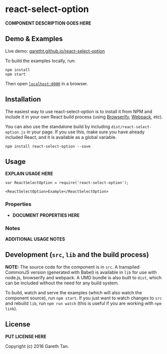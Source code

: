 # react-select-option

__COMPONENT DESCRIPTION GOES HERE__


## Demo & Examples

Live demo: [garetht.github.io/react-select-option](http://garetht.github.io/react-select-option/)

To build the examples locally, run:

```
npm install
npm start
```

Then open [`localhost:8000`](http://localhost:8000) in a browser.


## Installation

The easiest way to use react-select-option is to install it from NPM and include it in your own React build process (using [Browserify](http://browserify.org), [Webpack](http://webpack.github.io/), etc).

You can also use the standalone build by including `dist/react-select-option.js` in your page. If you use this, make sure you have already included React, and it is available as a global variable.

```
npm install react-select-option --save
```


## Usage

__EXPLAIN USAGE HERE__

```
var ReactSelectOption = require('react-select-option');

<ReactSelectOption>Example</ReactSelectOption>
```

### Properties

* __DOCUMENT PROPERTIES HERE__

### Notes

__ADDITIONAL USAGE NOTES__


## Development (`src`, `lib` and the build process)

**NOTE:** The source code for the component is in `src`. A transpiled CommonJS version (generated with Babel) is available in `lib` for use with node.js, browserify and webpack. A UMD bundle is also built to `dist`, which can be included without the need for any build system.

To build, watch and serve the examples (which will also watch the component source), run `npm start`. If you just want to watch changes to `src` and rebuild `lib`, run `npm run watch` (this is useful if you are working with `npm link`).

## License

__PUT LICENSE HERE__

Copyright (c) 2016 Gareth Tan.

